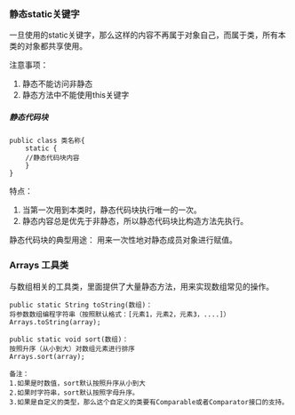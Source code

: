 ### 静态static关键字
一旦使用的static关键字，那么这样的内容不再属于对象自己，而属于类，所有本类的对象都共享使用。

注意事项：
1. 静态不能访问非静态
2. 静态方法中不能使用this关键字

##### 静态代码块
```
public class 类名称{
    static {
    //静态代码块内容
    }
}
```

特点：
1. 当第一次用到本类时，静态代码块执行唯一的一次。
2. 静态内容总是优先于非静态，所以静态代码块比构造方法先执行。

静态代码块的典型用途：
用来一次性地对静态成员对象进行赋值。


### Arrays 工具类
与数组相关的工具类，里面提供了大量静态方法，用来实现数组常见的操作。

```
public static String toString(数组)：
将参数数组编程字符串（按照默认格式：[元素1，元素2，元素3，....]）
Arrays.toString(array);

public static void sort(数组)：
按照升序（从小到大）对数组元素进行排序
Arrays.sort(array);

备注：
1.如果是时数值，sort默认按照升序从小到大
2.如果时字符串，sort默认按照字母升序。
3.如果是自定义的类型，那么这个自定义的类要有Comparable或者Comparator接口的支持。
```


